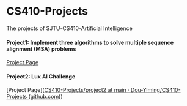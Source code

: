 # CS410-Projects

The projects of SJTU-CS410-Artificial Intelligence

#### Project1: Implement three algorithms to solve multiple sequence alignment (MSA) problems

[Project Page](https://github.com/Iridoudou/CS410-Projects/tree/main/project1)

#### Project2: Lux AI Challenge

[Project Page]([CS410-Projects/project2 at main · Dou-Yiming/CS410-Projects (github.com)](https://github.com/Dou-Yiming/CS410-Projects/tree/main/project2))
